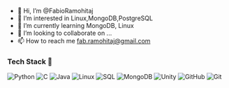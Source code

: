 - 👋 Hi, I’m @FabioRamohitaj
- 👀 I’m interested in Linux,MongoDB,PostgreSQL
- 🌱 I’m currently learning MongoDB, Linux
- 💞️ I’m looking to collaborate on ...
- 📫 How to reach me fab.ramohitaj@gmail.com

<!---
FabioRamohitaj/FabioRamohitaj is a ✨ special ✨ repository because its `README.md` (this file) appears on your GitHub profile.
You can click the Preview link to take a look at your changes.
--->


### Tech Stack :rocket:

![Python](https://img.shields.io/badge/-Python-000?&logo=Python)
![C](https://img.shields.io/badge/-C-000?&logo=C)
![Java](https://img.shields.io/badge/-Java-000?&logo=Java&logoColor=007396)
![Linux](https://img.shields.io/badge/-Linux-000?&logo=Linux)
![SQL](https://img.shields.io/badge/-SQL-000?&logo=MySQL)
![MongoDB](https://img.shields.io/badge/MongoDB-4EA94B?style=for-the-badge&logo=mongodb&logoColor=white)
![Unity](https://img.shields.io/badge/Unity-100000?style=for-the-badge&logo=unity&logoColor=white)
![GitHub](https://img.shields.io/badge/GitHub-100000?style=for-the-badge&logo=github&logoColor=white)
![Git](https://img.shields.io/badge/GIT-E44C30?style=for-the-badge&logo=git&logoColor=white)


